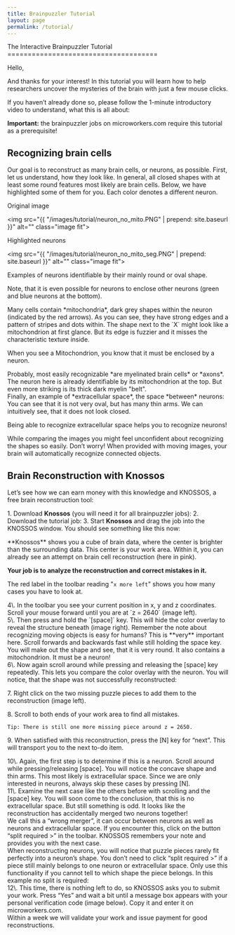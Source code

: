 ```yaml
---
title: Brainpuzzler Tutorial
layout: page
permalink: /tutorial/
---
```


<div class="row">
<div class="12u">
The Interactive Brainpuzzler Tutorial
=====================================

Hello,

And thanks for your interest! In this tutorial you will learn how to help researchers uncover the mysteries of the brain with just a few mouse clicks.

If you haven’t already done so, please follow the 1-minute introductory video to understand, what this is all about:

**Important:** the brainpuzzler jobs on microworkers.com require this tutorial as a prerequisite!

Recognizing brain cells
-----------------------

Our goal is to reconstruct as many brain cells, or neurons, as possible. First, let us understand, how they look like. In general, all closed shapes with at least some round features most likely are brain cells. Below, we have highlighted some of them for you. Each color denotes a different neuron.
</div>
</div>


<div class="row">
<div class="3u">
Original image

<img src="{{ "/images/tutorial/neuron_no_mito.PNG" | prepend: site.baseurl }}" alt="" class="image fit">
</div>

<div class="3u">
Highlighted neurons

<img src="{{ "/images/tutorial/neuron_no_mito_seg.PNG" | prepend: site.baseurl }}" alt="" class="image fit">
</div>

<div class="6u">
Examples of neurons identifiable by their mainly round or oval shape.

Note, that it is even possible for neurons to enclose other neurons (green and blue neurons at the bottom).
</div>
</div>

<div class="row">
<div class="3u">
<img src="{{ "/images/tutorial/neuron_mito.PNG" | prepend: site.baseurl }}" alt="" class="image fit">
</div>

<div class="3u">
<img src="{{ "/images/tutorial/neuron_mito_SEG.PNG" | prepend: site.baseurl }}" alt="" class="image fit">
</div>

<div class="6u">
Many cells contain *mitochondria*, dark grey shapes within the neuron (indicated by the red arrows). As you can see, they have strong edges and a pattern of stripes and dots within. The shape next to the `X` might look like a mitochondrion at first glance. But its edge is fuzzier and it misses the characteristic texture inside.

When you see a Mitochondrion, you know that it must be enclosed by a neuron.
</div>
</div>

<div class="row">
<div class="3u">
<img src="{{ "/images/tutorial/neuron_myelin.PNG" | prepend: site.baseurl }}" alt="" class="image fit">
</div>

<div class="3u">
<img src="{{ "/images/tutorial/neuron_myelin_seg.PNG" | prepend: site.baseurl }}" alt="" class="image fit">
</div>

<div class="6u">
Probably, most easily recognizable *are myelinated brain cells* or *axons*. The neuron here is already identifiable by its mitochondrion at the top. But even more striking is its thick dark myelin "belt".
</div>
</div>


<div class="row">
<div class="3u">
<img src="{{ "/images/tutorial/ecs.PNG" | prepend: site.baseurl }}" alt="" class="image fit">
</div>

<div class="3u">
<img src="{{ "/images/tutorial/ecs_seg.PNG" | prepend: site.baseurl }}" alt="" class="image fit">
</div>

<div class="6u">
Finally, an example of *extracellular space*, the space *between* neurons: You can see that it is not very oval, but has many thin arms. We can intuitively see, that it does not look closed.

Being able to recognize extracellular space helps you to recognize neurons!
</div>
</div>

<div class="row">
<div class="12u">
While comparing the images you might feel unconfident about recognizing the shapes so easily. Don’t worry! When provided with moving images, your brain will automatically recognize connected objects.

Brain Reconstruction with **Knossos**
-------------------------------------

Let’s see how we can earn money with this knowledge and KNOSSOS, a free brain reconstruction tool:

1\.  Download **Knossos** (you will need it for all brainpuzzler jobs):
2\.  Download the tutorial job:
3\.  Start **Knossos** and drag the job into the KNOSSOS window. You should see something like this now:
</div>
</div>


<div class="row">
<div class="6u">
<img src="{{ "/images/tutorial/jobmode_initial.png" | prepend: site.baseurl }}" alt="" class="image fit">
</div>

<div class="6u">
**Knossos** shows you a cube of brain data, where the center is brighter than the surrounding data. This center is your work area. Within it, you can already see an attempt on brain cell reconstruction (here in pink).

**Your job is to analyze the reconstruction and correct mistakes in it.**

The red label in the toolbar reading "`x more left`" shows you how many cases you have to look at.
</div>
</div>

<div class="row">
<div class="4u">
<img src="{{ "/images/tutorial/tutorial_pos_z2640.PNG" | prepend: site.baseurl }}" alt="" class="image fit">
</div>

<div class="8u">
4\.  In the toolbar you see your current position in x, y and z coordinates. Scroll your mouse forward until you are at `z = 2640` (image left).
</div>
</div>

<div class="row">
<div class="8u">
5\.  Then press and hold the `[space]` key. This will hide the color overlay to reveal the structure beneath (image right). Remember the note about recognizing moving objects is easy for humans? This is **very** important here. Scroll forwards and
backwards fast while still holding the space key. You will make out the shape and see, that it is very round. It also contains a mitochondrion. It must be a neuron!
</div>
<div class="4u">
<img src="{{ "/images/tutorial/tutorial_pos_z2640_hidden.PNG" | prepend: site.baseurl }}" alt="" class="image fit">
</div>
</div>

<div class="row">
<div class="4u">
6\.  Now again scroll around while pressing and releasing the [space] key repeatedly. This lets you compare the color overlay with the neuron. You will notice, that the shape was not successfully reconstructed:
</div>

<div class="4u">
<img src="{{ "/images/tutorial/tutorial_pos_z2640_neuron_highlight.png" | prepend: site.baseurl }}" alt="" class="image fit">
</div>
<div class="4u">
<img src="{{ "/images/tutorial/tutorial_pos_z2640_overlay_errorhighlight.PNG" | prepend: site.baseurl }}" alt="" class="image fit">
</div>
</div>


<div class="row">
<div class="4u">
<img src="{{ "/images/tutorial/tutorial_pos_z2640_fixed.PNG" | prepend: site.baseurl }}" alt="" class="image fit">
</div>

<div class="8u">

7\.  Right click on the two missing puzzle pieces to add them to the reconstruction (image left).

8\.  Scroll to both ends of your work area to find all mistakes.

    Tip: There is still one more missing piece around z = 2650.

9\.  When satisfied with this reconstruction, press the [N] key for “next”. This will transport you to the next to-do item.

</div>
</div>

<div class="row">
<div class="8u">
10\. Again, the first step is to determine if this is a neuron. Scroll around while pressing/releasing [space]. You will notice the concave shape and thin arms. This most likely is extracellular space. Since we are only interested in neurons, always skip these cases by pressing [N].
</div>

<div class="4u">
<img src="{{ "/images/tutorial/tutorial_ecs_object.PNG" | prepend: site.baseurl }}" alt="" class="image fit">
</div>
</div>


<div class="row">
<div class="12u">
11\. Examine the next case like the others before with scrolling and the [space] key. You will soon come to the conclusion, that this is no extracellular space. But still something is odd. It looks like the reconstruction has accidentally merged two neurons together!
</div>
</div>


<div class="row">
<div class="3u">
<img src="{{ "/images/tutorial/tutorial_merger_no_overlay_highlighted.PNG" | prepend: site.baseurl }}" alt="" class="image fit">
</div>

<div class="3u">
<img src="{{ "/images/tutorial/tutorial_merger_overlay_error_highlighted.PNG" | prepend: site.baseurl }}" alt="" class="image fit">
</div>

<div class="6u">
We call this a “wrong merger”, it can occur between neurons as well as neurons and extracellular space. If you encounter this, click on the button “split required >” in the toolbar. KNOSSOS remembers your note and provides you with the next case.
</div>
</div>

<div class="row tutorial__box--important">
<div class="6u">
When reconstructing neurons, you will notice that puzzle pieces rarely fit perfectly into a neuron’s shape. You don’t need to click “split required >” if a piece still mainly belongs to one neuron or extracellular space. Only use this functionality if you cannot tell to which shape the piece belongs. In this example no split is required:
</div>

<div class="3u">
<img src="{{ "/images/tutorial/no_split1.PNG" | prepend: site.baseurl }}" alt="" class="image fit">
</div>

<div class="3u">
<img src="{{ "/images/tutorial/no_split2.PNG" | prepend: site.baseurl }}" alt="" class="image fit">
</div>
</div>

<div class="row">
<div class="12u">
12\. This time, there is nothing left to do, so KNOSSOS asks you to submit your work. Press “Yes” and wait a bit until a message box appears with your personal verification code (image below). Copy it and enter it on microworkers.com.

</div>

<div class="row">

<div class="6u">
<img src="{{ "/images/tutorial/tutorial_verification.PNG" | prepend: site.baseurl }}" alt="" class="image fit">
</div>
<div class="6u">
Within a week we will validate your work and issue payment for good reconstructions.
</div>
</div>